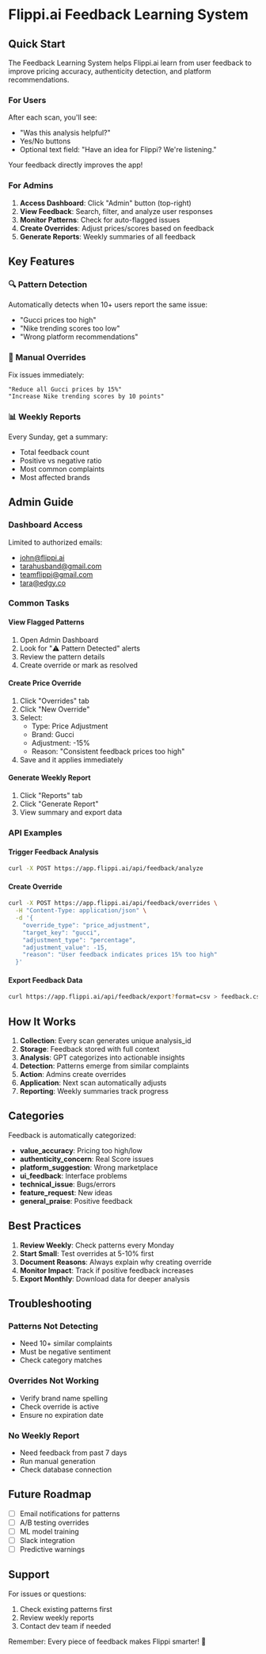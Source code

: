 # Flippi.ai Feedback Learning System

## Quick Start

The Feedback Learning System helps Flippi.ai learn from user feedback to improve pricing accuracy, authenticity detection, and platform recommendations.

### For Users
After each scan, you'll see:
- "Was this analysis helpful?" 
- Yes/No buttons
- Optional text field: "Have an idea for Flippi? We're listening."

Your feedback directly improves the app!

### For Admins

1. **Access Dashboard**: Click "Admin" button (top-right)
2. **View Feedback**: Search, filter, and analyze user responses
3. **Monitor Patterns**: Check for auto-flagged issues
4. **Create Overrides**: Adjust prices/scores based on feedback
5. **Generate Reports**: Weekly summaries of all feedback

## Key Features

### 🔍 Pattern Detection
Automatically detects when 10+ users report the same issue:
- "Gucci prices too high" 
- "Nike trending scores too low"
- "Wrong platform recommendations"

### 🔧 Manual Overrides
Fix issues immediately:
```
"Reduce all Gucci prices by 15%"
"Increase Nike trending scores by 10 points"
```

### 📊 Weekly Reports
Every Sunday, get a summary:
- Total feedback count
- Positive vs negative ratio
- Most common complaints
- Most affected brands

## Admin Guide

### Dashboard Access
Limited to authorized emails:
- john@flippi.ai
- tarahusband@gmail.com
- teamflippi@gmail.com
- tara@edgy.co

### Common Tasks

#### View Flagged Patterns
1. Open Admin Dashboard
2. Look for "⚠️ Pattern Detected" alerts
3. Review the pattern details
4. Create override or mark as resolved

#### Create Price Override
1. Click "Overrides" tab
2. Click "New Override"
3. Select:
   - Type: Price Adjustment
   - Brand: Gucci
   - Adjustment: -15%
   - Reason: "Consistent feedback prices too high"
4. Save and it applies immediately

#### Generate Weekly Report
1. Click "Reports" tab
2. Click "Generate Report"
3. View summary and export data

### API Examples

#### Trigger Feedback Analysis
```bash
curl -X POST https://app.flippi.ai/api/feedback/analyze
```

#### Create Override
```bash
curl -X POST https://app.flippi.ai/api/feedback/overrides \
  -H "Content-Type: application/json" \
  -d '{
    "override_type": "price_adjustment",
    "target_key": "gucci",
    "adjustment_type": "percentage",
    "adjustment_value": -15,
    "reason": "User feedback indicates prices 15% too high"
  }'
```

#### Export Feedback Data
```bash
curl https://app.flippi.ai/api/feedback/export?format=csv > feedback.csv
```

## How It Works

1. **Collection**: Every scan generates unique analysis_id
2. **Storage**: Feedback stored with full context
3. **Analysis**: GPT categorizes into actionable insights
4. **Detection**: Patterns emerge from similar complaints
5. **Action**: Admins create overrides
6. **Application**: Next scan automatically adjusts
7. **Reporting**: Weekly summaries track progress

## Categories

Feedback is automatically categorized:

- **value_accuracy**: Pricing too high/low
- **authenticity_concern**: Real Score issues  
- **platform_suggestion**: Wrong marketplace
- **ui_feedback**: Interface problems
- **technical_issue**: Bugs/errors
- **feature_request**: New ideas
- **general_praise**: Positive feedback

## Best Practices

1. **Review Weekly**: Check patterns every Monday
2. **Start Small**: Test overrides at 5-10% first
3. **Document Reasons**: Always explain why creating override
4. **Monitor Impact**: Track if positive feedback increases
5. **Export Monthly**: Download data for deeper analysis

## Troubleshooting

### Patterns Not Detecting
- Need 10+ similar complaints
- Must be negative sentiment
- Check category matches

### Overrides Not Working
- Verify brand name spelling
- Check override is active
- Ensure no expiration date

### No Weekly Report
- Need feedback from past 7 days
- Run manual generation
- Check database connection

## Future Roadmap

- [ ] Email notifications for patterns
- [ ] A/B testing overrides
- [ ] ML model training
- [ ] Slack integration
- [ ] Predictive warnings

## Support

For issues or questions:
1. Check existing patterns first
2. Review weekly reports
3. Contact dev team if needed

Remember: Every piece of feedback makes Flippi smarter! 🧠